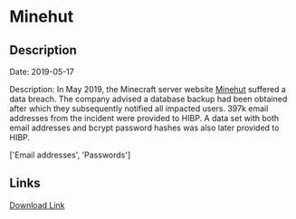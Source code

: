 # Minehut

## Description

Date: 2019-05-17

Description:
In May 2019, the Minecraft server website <a href="https://minehut.com/" target="_blank" rel="noopener">Minehut</a> suffered a data breach. The company advised a database backup had been obtained after which they subsequently notified all impacted users. 397k email addresses from the incident were provided to HIBP. A data set with both email addresses and bcrypt password hashes was also later provided to HIBP.


['Email addresses', 'Passwords']

## Links

[Download Link](https://link-to.net/1229997/24.907511497516133/dynamic/?r=aHR0cHM6Ly93d3cubWVkaWFmaXJlLmNvbS92aWV3L1FsNkd6WjRyWGEwa3hqei9taW5laHV0LmNvbS9maWxl)